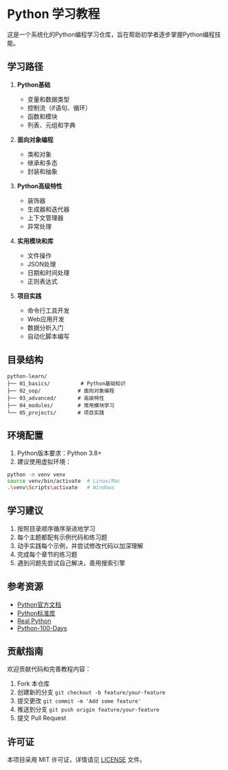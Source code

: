 # Python 学习教程

这是一个系统化的Python编程学习仓库，旨在帮助初学者逐步掌握Python编程技能。

## 学习路径

1. **Python基础** 
   - 变量和数据类型
   - 控制流（if语句、循环）
   - 函数和模块
   - 列表、元组和字典

2. **面向对象编程**
   - 类和对象
   - 继承和多态
   - 封装和抽象

3. **Python高级特性**
   - 装饰器
   - 生成器和迭代器
   - 上下文管理器
   - 异常处理

4. **实用模块和库**
   - 文件操作
   - JSON处理
   - 日期和时间处理
   - 正则表达式

5. **项目实践**
   - 命令行工具开发
   - Web应用开发
   - 数据分析入门
   - 自动化脚本编写

## 目录结构

```
python-learn/
├── 01_basics/          # Python基础知识
├── 02_oop/            # 面向对象编程
├── 03_advanced/       # 高级特性
├── 04_modules/        # 常用模块学习
└── 05_projects/       # 项目实践
```

## 环境配置

1. Python版本要求：Python 3.8+
2. 建议使用虚拟环境：
```bash
python -m venv venv
source venv/bin/activate  # Linux/Mac
.\venv\Scripts\activate   # Windows
```

## 学习建议

1. 按照目录顺序循序渐进地学习
2. 每个主题都配有示例代码和练习题
3. 动手实践每个示例，并尝试修改代码以加深理解
4. 完成每个章节的练习题
5. 遇到问题先尝试自己解决，善用搜索引擎

## 参考资源

- [Python官方文档](https://docs.python.org/zh-cn/3/)
- [Python标准库](https://docs.python.org/zh-cn/3/library/)
- [Real Python](https://realpython.com/)
- [Python-100-Days](https://github.com/jackfrued/Python-100-Days)

## 贡献指南

欢迎贡献代码和完善教程内容：
1. Fork 本仓库
2. 创建新的分支 `git checkout -b feature/your-feature`
3. 提交更改 `git commit -m 'Add some feature'`
4. 推送到分支 `git push origin feature/your-feature`
5. 提交 Pull Request

## 许可证

本项目采用 MIT 许可证，详情请见 [LICENSE](LICENSE) 文件。 